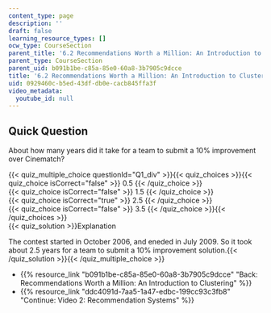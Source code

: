 ```yaml
---
content_type: page
description: ''
draft: false
learning_resource_types: []
ocw_type: CourseSection
parent_title: '6.2 Recommendations Worth a Million: An Introduction to Clustering '
parent_type: CourseSection
parent_uid: b091b1be-c85a-85e0-60a8-3b7905c9dcce
title: '6.2 Recommendations Worth a Million: An Introduction to Clustering'
uid: 0929460c-b5ed-43df-db0e-cacb845ffa3f
video_metadata:
  youtube_id: null
---
```

## Quick Question

About how many years did it take for a team to submit a 10% improvement over Cinematch?

{{< quiz_multiple_choice questionId="Q1_div" >}}{{< quiz_choices >}}{{< quiz_choice isCorrect="false" >}} 0.5 {{< /quiz_choice >}}  
{{< quiz_choice isCorrect="false" >}} 1.5 {{< /quiz_choice >}}  
{{< quiz_choice isCorrect="true" >}} 2.5 {{< /quiz_choice >}}  
{{< quiz_choice isCorrect="false" >}} 3.5 {{< /quiz_choice >}}{{< /quiz_choices >}}  
{{< quiz_solution >}}Explanation

The contest started in October 2006, and eneded in July 2009. So it took about 2.5 years for a team to submit a 10% improvement solution.{{< /quiz_solution >}}{{< /quiz_multiple_choice >}}

- {{% resource_link "b091b1be-c85a-85e0-60a8-3b7905c9dcce" "Back: Recommendations Worth a Million: An Introduction to Clustering" %}}
- {{% resource_link "ddc4091d-7aa5-1a47-edbc-199cc93c3fb8" "Continue: Video 2: Recommendation Systems" %}}
